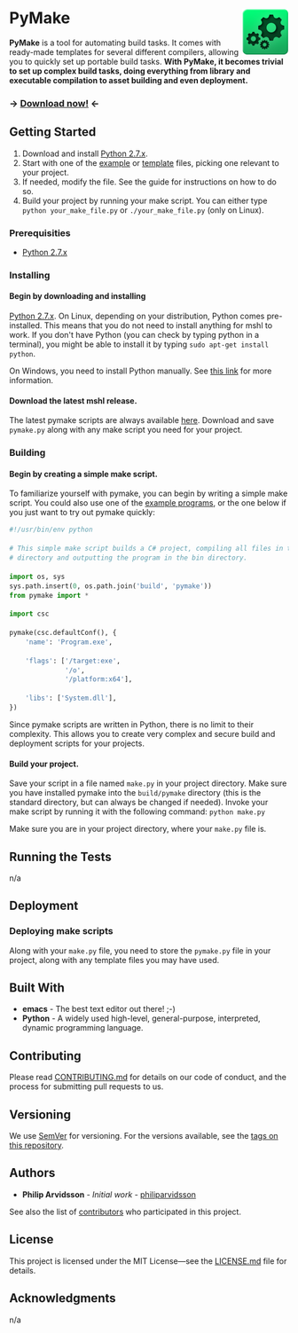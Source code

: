 # PyMake <img align="right" src="assets/images/pymake-logo.png">

**PyMake** is a tool for automating build tasks. It comes with ready-made
templates for several different compilers, allowing you to quickly set up
portable build tasks. **With PyMake, it becomes trivial to set up complex build
tasks, doing everything from library and executable compilation to asset
building and even deployment.**

### -> [Download now!](https://github.com/philiparvidsson/pymake/releases/) <-

## Getting Started

1. Download and install [Python 2.7.x](https://www.python.org/downloads/).
2. Start with one of the [example](examples) or [template](templates) files,
picking one relevant to your project.
3. If needed, modify the file. See the guide for instructions on how to do so.
3. Build your project by running your make script. You can either type `python
your_make_file.py` or `./your_make_file.py` (only on Linux).

### Prerequisities

* [Python 2.7.x](https://wiki.python.org/moin/BeginnersGuide/Download)

### Installing

#### Begin by downloading and installing
[Python 2.7.x](https://www.python.org/downloads/).
On Linux, depending on your distribution, Python comes pre-installed. This means
that you do not need to install anything for mshl to work. If you don't have
Python (you can check by typing python in a terminal), you might be able to
install it by typing `sudo apt-get install python`.

On Windows, you need to install Python manually. See
[this link](https://wiki.python.org/moin/BeginnersGuide/Download) for more
information.

#### Download the latest mshl release.
The latest pymake scripts are always available
[here](https://github.com/philiparvidsson/pymake/releases/). Download and save
`pymake.py` along with any make script you need for your project.

### Building

#### Begin by creating a simple make script.
To familiarize yourself with pymake, you can begin by writing a simple make
script. You could also use one of the [example programs](examples), or the one
below if you just want to try out pymake quickly:

```python
#!/usr/bin/env python

# This simple make script builds a C# project, compiling all files in the src
# directory and outputting the program in the bin directory.

import os, sys
sys.path.insert(0, os.path.join('build', 'pymake'))
from pymake import *

import csc

pymake(csc.defaultConf(), {
    'name': 'Program.exe',

    'flags': ['/target:exe',
              '/o',
              '/platform:x64'],

    'libs': ['System.dll'],
})
```

Since pymake scripts are written in Python, there is no limit to their
complexity. This allows you to create very complex and secure build and
deployment scripts for your projects.

#### Build your project.
Save your script in a file named `make.py` in your project directory. Make sure
you have installed pymake into the `build/pymake` directory (this is the
standard directory, but can always be changed if needed). Invoke your make
script by running it with the following command: `python make.py`

Make sure you are in your project directory, where your `make.py` file is.

## Running the Tests

n/a

## Deployment

### Deploying make scripts

Along with your `make.py` file, you need to store the `pymake.py` file in your
project, along with any template files you may have used.

## Built With

* **emacs** - The best text editor out there! ;-)
* **Python** - A widely used high-level, general-purpose, interpreted, dynamic
programming language.

## Contributing

Please read [CONTRIBUTING.md](CONTRIBUTING.md) for details on our code of
conduct, and the process for submitting pull requests to us.

## Versioning

We use [SemVer](http://semver.org/) for versioning. For the versions available,
see the
[tags on this repository](https://github.com/philiparvidsson/pymake/tags).

## Authors

* **Philip Arvidsson** - *Initial work* -
[philiparvidsson](https://github.com/philiparvidsson)

See also the list of
[contributors](https://github.com/philiparvidsson/pymake/contributors) who
participated in this project.

## License

This project is licensed under the MIT License—see the [LICENSE.md](LICENSE.md)
file for details.

## Acknowledgments

n/a
